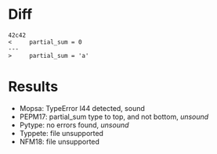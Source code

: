 # Diff
```shell
42c42
<     partial_sum = 0
---
>     partial_sum = 'a'
```

# Results
- Mopsa: TypeError l44 detected, sound
- PEPM17: partial_sum type to top, and not bottom, *unsound*
- Pytype: no errors found, *unsound*
- Typpete: file unsupported
- NFM18: file unsupported

